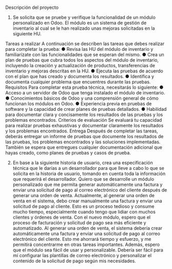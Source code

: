 Descripción del proyecto

1. Se  solicita que se pruebe  y verifique la funcionalidad de un
módulo personalizado en Odoo. El módulo es un sistema de gestión de inventario al
cual se le han realizado unas mejoras solicitadas en la siguiente HU.

Tareas a realizar
A continuación se describen las tareas que debes realizar para completar la prueba:
● Revisa las HU del módulo de inventario y familiarízate con las funcionalidades que
se esperan del mismo.
● Crea un plan de pruebas que cubra todos los aspectos del módulo de inventario,
incluyendo la creación y actualización de productos, transferencias de
inventario y mejoras descritas en la HU.
● Ejecuta las pruebas de acuerdo con el plan que has creado y documenta los
resultados.
● Identifica y documenta cualquier problema que encuentres durante las pruebas.
Requisitos
Para completar esta prueba técnica, necesitarás lo siguiente:
● Acceso a un servidor de Odoo que tenga instalado el módulo de inventario.
● Conocimientos básicos de Odoo y una comprensión general de cómo funcionan los
módulos en Odoo.
● Experiencia previa en pruebas de software y la capacidad de crear planes de
pruebas detallados.
● Habilidad para documentar clara y concisamente los resultados de las pruebas y los
problemas encontrados.
Criterios de evaluación
Se evaluará tu capacidad para realizar pruebas exhaustivas y documentar claramente los
resultados y los problemas encontrados.
Entrega
Después de completar las tareas, deberás entregar un informe de pruebas que documente
los resultados de las pruebas, los problemas encontrados y las soluciones implementadas.
También se espera que entregues cualquier documentación adicional que hayas creado,
como planes de pruebas y casos de prueba.

2. En base a la siguiente historia de usuario, crea una especificación técnica que le darías a
un desarrollador para que lleve a cabo lo que se solicita en la historia de usuario, tomando
en cuenta toda la información que requerirá el desarrollador.
Quiero que se desarrolle un módulo personalizado que me permita generar
automáticamente una factura y enviar una solicitud de pago al correo electrónico del cliente
después de generar una orden de venta.
Actualmente, al generar una orden de venta en el sistema, debo crear manualmente una
factura y enviar una solicitud de pago al cliente. Esto es un proceso tedioso y consume
mucho tiempo, especialmente cuando tengo que lidiar con muchos clientes y órdenes de
venta.
Con el nuevo módulo, espero que el proceso de facturación y solicitud de pago sea más
eficiente y automatizado. Al generar una orden de venta, el sistema debería crear
automáticamente una factura y enviar una solicitud de pago al correo electrónico del cliente.
Esto me ahorrará tiempo y esfuerzo, y me permitirá concentrarme en otras tareas
importantes.
Además, espero que el módulo sea fácil de usar y personalizable. Debería ser fácil para mí
configurar las plantillas de correo electrónico y personalizar el contenido de la solicitud de
pago según mis necesidades.
